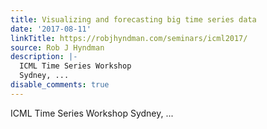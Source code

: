 ```yaml
---
title: Visualizing and forecasting big time series data
date: '2017-08-11'
linkTitle: https://robjhyndman.com/seminars/icml2017/
source: Rob J Hyndman
description: |-
  ICML Time Series Workshop
  Sydney, ...
disable_comments: true
---
```

ICML Time Series Workshop
Sydney, ...